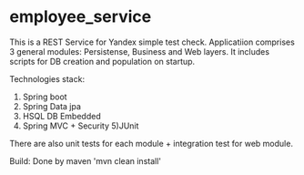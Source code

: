 # employee_service

This is a REST Service for Yandex simple test check.
Applicatiion comprises 3 general modules: Persistense, Business and Web layers.
It includes scripts for DB creation and population on startup.

Technologies stack:
  1) Spring boot
  2) Spring Data jpa
  3) HSQL DB Embedded
  4) Spring MVC + Security
  5)JUnit
 
There are also unit tests for each module + integration test for web module.

Build: Done by maven 'mvn clean install'
